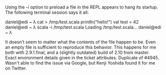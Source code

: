 Using the -i option to preload a file in the REPL appears to hang its startup.  The following terminal session says it all:

daniel@edi ~ λ cat > /tmp/test.scala
println("hello!")
val test = 42
<ctrl-d>
daniel@edi ~ λ scala -i /tmp/test.scala
Loading /tmp/test.scala...
<crickets sing...>
<ctrl-c>
daniel@edi ~ λ

It doesn't seem to matter what the contents of the file happen to be.  Even an empty file is sufficient to reproduce this behavior.  This happens for me both with 2.9.1.final, and a (slightly outdated) build of 2.10 from master.  Exact environment details given in the ticket attributes.
Duplicate of #4945.  Wasn't able to find the issue via Google, but Kenji Yoshida found it for me on Twitter.
